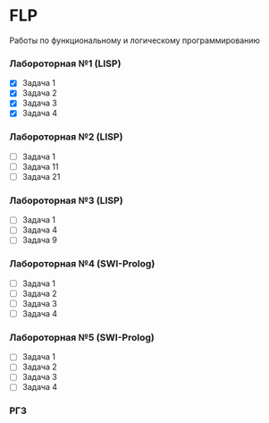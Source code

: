 # FLP
Работы по функциональному и логическому программированию

### Лабороторная №1 (LISP)
  - [x] Задача 1
  - [x] Задача 2
  - [x] Задача 3
  - [x] Задача 4

### Лабороторная №2 (LISP)
  - [ ] Задача 1
  - [ ] Задача 11
  - [ ] Задача 21

### Лабороторная №3 (LISP)
  - [ ] Задача 1
  - [ ] Задача 4
  - [ ] Задача 9

### Лабороторная №4 (SWI-Prolog)
  - [ ] Задача 1
  - [ ] Задача 2
  - [ ] Задача 3
  - [ ] Задача 4

### Лабороторная №5 (SWI-Prolog)
  - [ ] Задача 1
  - [ ] Задача 2
  - [ ] Задача 3
  - [ ] Задача 4

### РГЗ
